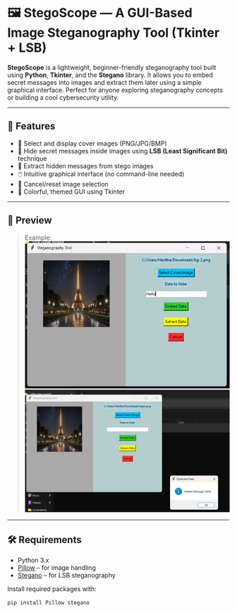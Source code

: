 # 🖼️ StegoScope — A GUI-Based Image Steganography Tool (Tkinter + LSB)

**StegoScope** is a lightweight, beginner-friendly steganography tool built using **Python**, **Tkinter**, and the **Stegano** library. It allows you to embed secret messages into images and extract them later using a simple graphical interface. Perfect for anyone exploring steganography concepts or building a cool cybersecurity utility.

---

## 🚀 Features

- 📁 Select and display cover images (PNG/JPG/BMP)
- 🔏 Hide secret messages inside images using **LSB (Least Significant Bit)** technique
- 🧪 Extract hidden messages from stego images
- 🖱️ Intuitive graphical interface (no command-line needed)
- 🧼 Cancel/reset image selection
- 🎨 Colorful, themed GUI using Tkinter

---

## 📸 Preview

> Example:  
> ![embed-view](assets/embed_view.png)  
> ![extract-view](assets/extract_view.png)

---

## 🛠️ Requirements

- Python 3.x
- [Pillow](https://pypi.org/project/Pillow/) – for image handling
- [Stegano](https://pypi.org/project/stegano/) – for LSB steganography

Install required packages with:

```bash
pip install Pillow stegano
